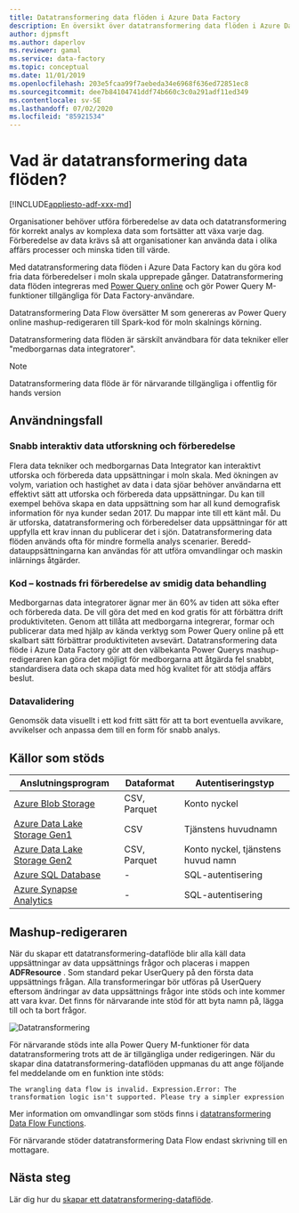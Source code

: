 ```yaml
---
title: Datatransformering data flöden i Azure Data Factory
description: En översikt över datatransformering data flöden i Azure Data Factory
author: djpmsft
ms.author: daperlov
ms.reviewer: gamal
ms.service: data-factory
ms.topic: conceptual
ms.date: 11/01/2019
ms.openlocfilehash: 203e5fcaa99f7aebeda34e6968f636ed72851ec8
ms.sourcegitcommit: dee7b84104741ddf74b660c3c0a291adf11ed349
ms.contentlocale: sv-SE
ms.lasthandoff: 07/02/2020
ms.locfileid: "85921534"
---
```

# <a name="what-are-wrangling-data-flows"></a>Vad är datatransformering data flöden?

[!INCLUDE[appliesto-adf-xxx-md](includes/appliesto-adf-xxx-md.md)]


Organisationer behöver utföra förberedelse av data och datatransformering för korrekt analys av komplexa data som fortsätter att växa varje dag. Förberedelse av data krävs så att organisationer kan använda data i olika affärs processer och minska tiden till värde.

Med datatransformering data flöden i Azure Data Factory kan du göra kod fria data förberedelser i moln skala upprepade gånger. Datatransformering data flöden integreras med [Power Query online](https://docs.microsoft.com/power-query/) och gör Power Query M-funktioner tillgängliga för Data Factory-användare.

Datatransformering Data Flow översätter M som genereras av Power Query online mashup-redigeraren till Spark-kod för moln skalnings körning.

Datatransformering data flöden är särskilt användbara för data tekniker eller "medborgarnas data integratorer".

> [!NOTE]
> Datatransformering data flöde är för närvarande tillgängliga i offentlig för hands version

## <a name="use-cases"></a>Användningsfall

### <a name="fast-interactive-data-exploration-and-preparation"></a>Snabb interaktiv data utforskning och förberedelse

Flera data tekniker och medborgarnas Data Integrator kan interaktivt utforska och förbereda data uppsättningar i moln skala. Med ökningen av volym, variation och hastighet av data i data sjöar behöver användarna ett effektivt sätt att utforska och förbereda data uppsättningar. Du kan till exempel behöva skapa en data uppsättning som har all kund demografisk information för nya kunder sedan 2017. Du mappar inte till ett känt mål. Du är utforska, datatransformering och förberedelser data uppsättningar för att uppfylla ett krav innan du publicerar det i sjön. Datatransformering data flöden används ofta för mindre formella analys scenarier. Beredd-datauppsättningarna kan användas för att utföra omvandlingar och maskin inlärnings åtgärder.

### <a name="code-free-agile-data-preparation"></a>Kod – kostnads fri förberedelse av smidig data behandling

Medborgarnas data integratorer ägnar mer än 60% av tiden att söka efter och förbereda data. De vill göra det med en kod gratis för att förbättra drift produktiviteten. Genom att tillåta att medborgarna integrerar, formar och publicerar data med hjälp av kända verktyg som Power Query online på ett skalbart sätt förbättrar produktiviteten avsevärt. Datatransformering data flöde i Azure Data Factory gör att den välbekanta Power Querys mashup-redigeraren kan göra det möjligt för medborgarna att åtgärda fel snabbt, standardisera data och skapa data med hög kvalitet för att stödja affärs beslut.

### <a name="data-validation"></a>Datavalidering

Genomsök data visuellt i ett kod fritt sätt för att ta bort eventuella avvikare, avvikelser och anpassa dem till en form för snabb analys.

## <a name="supported-sources"></a>Källor som stöds

| Anslutningsprogram | Dataformat | Autentiseringstyp |
| -- | -- | --|
| [Azure Blob Storage](connector-azure-blob-storage.md) | CSV, Parquet | Konto nyckel |
| [Azure Data Lake Storage Gen1](connector-azure-data-lake-store.md) | CSV | Tjänstens huvudnamn |
| [Azure Data Lake Storage Gen2](connector-azure-data-lake-storage.md) | CSV, Parquet | Konto nyckel, tjänstens huvud namn |
| [Azure SQL Database](connector-azure-sql-database.md) | - | SQL-autentisering |
| [Azure Synapse Analytics](connector-azure-sql-data-warehouse.md) | - | SQL-autentisering |

## <a name="the-mashup-editor"></a>Mashup-redigeraren

När du skapar ett datatransformering-dataflöde blir alla käll data uppsättningar av data uppsättnings frågor och placeras i mappen **ADFResource** . Som standard pekar UserQuery på den första data uppsättnings frågan. Alla transformeringar bör utföras på UserQuery eftersom ändringar av data uppsättnings frågor inte stöds och inte kommer att vara kvar. Det finns för närvarande inte stöd för att byta namn på, lägga till och ta bort frågor.

![Datatransformering](media/wrangling-data-flow/editor.png)

För närvarande stöds inte alla Power Query M-funktioner för data datatransformering trots att de är tillgängliga under redigeringen. När du skapar dina datatransformering-dataflöden uppmanas du att ange följande fel meddelande om en funktion inte stöds:

`The wrangling data flow is invalid. Expression.Error: The transformation logic isn't supported. Please try a simpler expression`

Mer information om omvandlingar som stöds finns i [datatransformering Data Flow Functions](wrangling-data-flow-functions.md).

För närvarande stöder datatransformering Data Flow endast skrivning till en mottagare.

## <a name="next-steps"></a>Nästa steg

Lär dig hur du [skapar ett datatransformering-dataflöde](wrangling-data-flow-tutorial.md).
